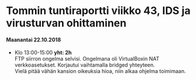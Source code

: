 # Tommin tuntiraportti viikko 43, IDS ja virusturvan ohittaminen

#### Maanantai 22.10.2018
* Klo 13:00-15:00 **yht: 2h**  
FTP siirron ongelma selvisi. Ongelmana oli VirtualBoxin NAT verkkoasetukset. Korjautui vaihtamalla bridged yhteyteen.  
Vielä pitää vähän kansion oikeuksia hioa, niin alkaa ohjelma toimimaan.
